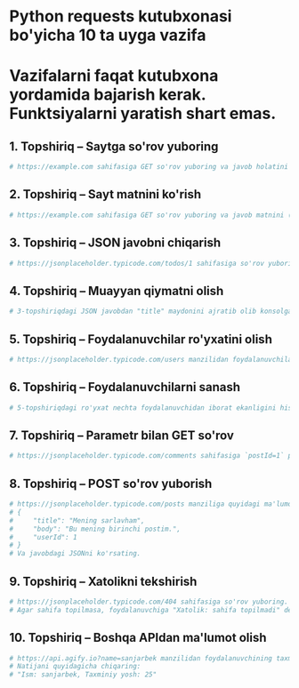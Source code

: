 # Python requests kutubxonasi bo'yicha 10 ta uyga vazifa
# Vazifalarni faqat kutubxona yordamida bajarish kerak. Funktsiyalarni yaratish shart emas.
## 1. Topshiriq – Saytga so'rov yuboring
```python
# https://example.com sahifasiga GET so'rov yuboring va javob holatini (status_code) ekranga chiqaring.
```

## 2. Topshiriq – Sayt matnini ko'rish
```python
# https://example.com sahifasiga GET so'rov yuboring va javob matnini (text) konsolga chiqaring.
```

## 3. Topshiriq – JSON javobni chiqarish
```python
# https://jsonplaceholder.typicode.com/todos/1 sahifasiga so'rov yuboring va JSON javobini chiqarib bering.
```

## 4. Topshiriq – Muayyan qiymatni olish
```python
# 3-topshiriqdagi JSON javobdan "title" maydonini ajratib olib konsolga chiqaring.
```

## 5. Topshiriq – Foydalanuvchilar ro'yxatini olish
```python
# https://jsonplaceholder.typicode.com/users manzilidan foydalanuvchilar ro'yxatini oling va ularning ismlarini chiqarib bering.
```

## 6. Topshiriq – Foydalanuvchilarni sanash
```python
# 5-topshiriqdagi ro'yxat nechta foydalanuvchidan iborat ekanligini hisoblang va konsolga chiqaring.
```

## 7. Topshiriq – Parametr bilan GET so'rov
```python
# https://jsonplaceholder.typicode.com/comments sahifasiga `postId=1` parametrini yuboring va natijani ko'rsating.
```

## 8. Topshiriq – POST so'rov yuborish
```python
# https://jsonplaceholder.typicode.com/posts manziliga quyidagi ma'lumotlarni POST qilib yuboring:
# {
#     "title": "Mening sarlavham",
#     "body": "Bu mening birinchi postim.",
#     "userId": 1
# }
# Va javobdagi JSONni ko'rsating.
```

## 9. Topshiriq – Xatolikni tekshirish
```python
# https://jsonplaceholder.typicode.com/404 sahifasiga so'rov yuboring.
# Agar sahifa topilmasa, foydalanuvchiga "Xatolik: sahifa topilmadi" deb chiqaring.
```

## 10. Topshiriq – Boshqa APIdan ma'lumot olish
```python
# https://api.agify.io?name=sanjarbek manzilidan foydalanuvchining taxminiy yoshini oling.
# Natijani quyidagicha chiqaring:
# "Ism: sanjarbek, Taxminiy yosh: 25"
```

